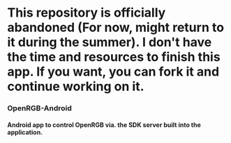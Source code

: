 
# This repository is officially abandoned (For now, might return to it during the summer). I don't have the time and resources to finish this app. If you want, you can fork it and continue working on it.

### OpenRGB-Android
#### Android app to control OpenRGB via. the SDK server built into the application.
